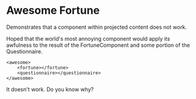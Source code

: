 # Awesome Fortune

<aside>
  Demonstrates that a component within projected content does not work.
</aside>

<p>Hoped that the world's most annoying component
  would apply its awfulness to the result of the FortuneComponent and
  some portion of the Questionnaire.</p>

<code-example title="hero.service.html" linenums="false">

	<awesome>
		<fortune></fortune>
		<questionnaire></questionnaire>
	</awesome>

</code-example>

<aside>
  <awesome>
    <fortune></fortune>
    <questionnaire></questionnaire>
  </awesome>
</aside>

It doesn't work.  Do you know why?

